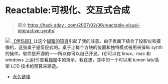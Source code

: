 # Reactable:可视化、交互式合成

> 原文:[https://hack aday . com/2007/02/06/reactable-visual-interactive-synth/](https://hackaday.com/2007/02/06/reactable-visual-interactive-synth/)

![](../Images/7677d56b45dbd4aa4f7c461cda8ac65f.png)
[【伊玛目】](http://imajes.info)让这个[甜蜜的项目](http://mtg.upf.edu/reactable/)引起了我的注意。由于表面下结合了投影仪和摄像机，这张桌子是反应式的。桌子上每个方块的位置和独特模式被用来操纵 synth 的操作。软件是开源的——所以你可以自己开发。(它可以在 linux、mac 和 windows 上运行)查看[视频](http://mtg.upf.edu/reactable/?media)中的演示。我在想，其中的一个可以用 lumen lab/高架 LCD 技术的预算来建造。

*   [永久链接](http://mtg.upf.edu/reactable/)